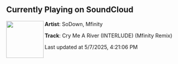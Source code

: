 ## Currently Playing on SoundCloud

[<img align="left" width="100" src="https://i1.sndcdn.com/artworks-r7i6jza8Ns1xxmmF-jzH3YQ-t500x500.png">](https://soundcloud.com/sodownbassmusic/cry-me-a-river-interlude-mfinity-remix)

**Artist**: SoDown, Mfinity 

**Track**: Cry Me A River (INTERLUDE) (Mfinity Remix)

Last updated at 5/7/2025, 4:21:06 PM
